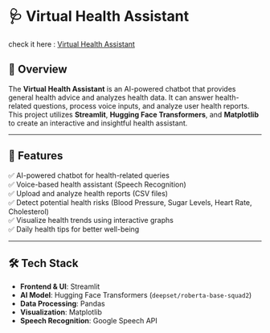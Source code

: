 # 🩺 Virtual Health Assistant
check it here : [Virtual Health Assistant](https://healthcare-assistant-ai.streamlit.app/)  


## 🚀 Overview
The **Virtual Health Assistant** is an AI-powered chatbot that provides general health advice and analyzes health data. It can answer health-related questions, process voice inputs, and analyze user health reports. This project utilizes **Streamlit**, **Hugging Face Transformers**, and **Matplotlib** to create an interactive and insightful health assistant.

---

## 📌 Features
✅ AI-powered chatbot for health-related queries  
✅ Voice-based health assistant (Speech Recognition)  
✅ Upload and analyze health reports (CSV files)  
✅ Detect potential health risks (Blood Pressure, Sugar Levels, Heart Rate, Cholesterol)  
✅ Visualize health trends using interactive graphs  
✅ Daily health tips for better well-being  

---

## 🛠️ Tech Stack
- **Frontend & UI**: Streamlit  
- **AI Model**: Hugging Face Transformers (`deepset/roberta-base-squad2`)  
- **Data Processing**: Pandas  
- **Visualization**: Matplotlib  
- **Speech Recognition**: Google Speech API  


